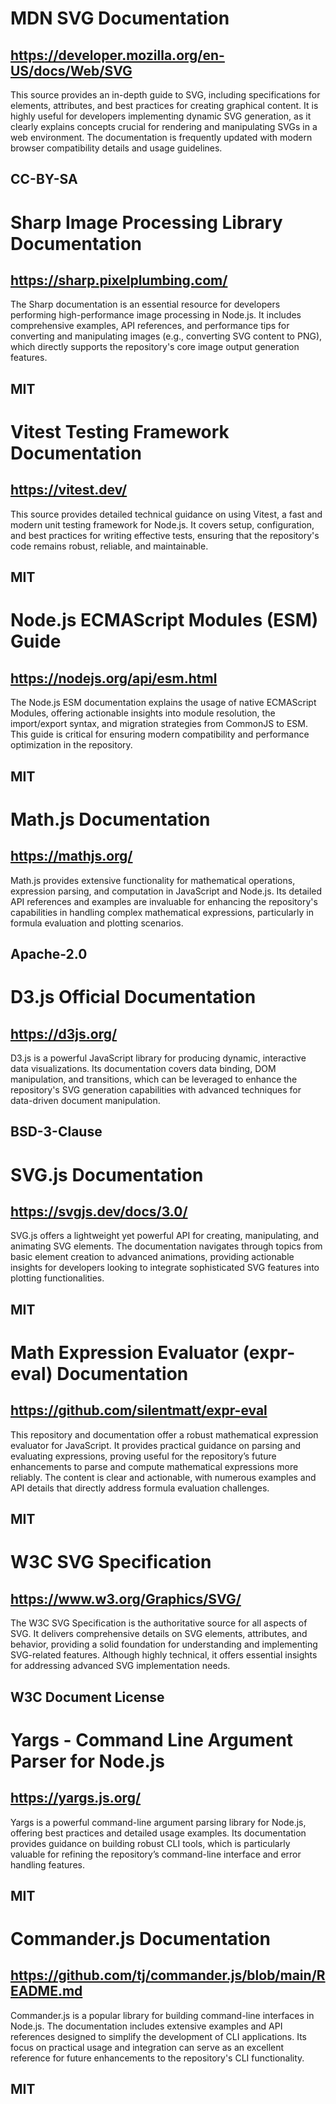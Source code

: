 # MDN SVG Documentation
## https://developer.mozilla.org/en-US/docs/Web/SVG
This source provides an in-depth guide to SVG, including specifications for elements, attributes, and best practices for creating graphical content. It is highly useful for developers implementing dynamic SVG generation, as it clearly explains concepts crucial for rendering and manipulating SVGs in a web environment. The documentation is frequently updated with modern browser compatibility details and usage guidelines.
## CC-BY-SA

# Sharp Image Processing Library Documentation
## https://sharp.pixelplumbing.com/
The Sharp documentation is an essential resource for developers performing high-performance image processing in Node.js. It includes comprehensive examples, API references, and performance tips for converting and manipulating images (e.g., converting SVG content to PNG), which directly supports the repository's core image output generation features.
## MIT

# Vitest Testing Framework Documentation
## https://vitest.dev/
This source provides detailed technical guidance on using Vitest, a fast and modern unit testing framework for Node.js. It covers setup, configuration, and best practices for writing effective tests, ensuring that the repository's code remains robust, reliable, and maintainable.
## MIT

# Node.js ECMAScript Modules (ESM) Guide
## https://nodejs.org/api/esm.html
The Node.js ESM documentation explains the usage of native ECMAScript Modules, offering actionable insights into module resolution, the import/export syntax, and migration strategies from CommonJS to ESM. This guide is critical for ensuring modern compatibility and performance optimization in the repository.
## MIT

# Math.js Documentation
## https://mathjs.org/
Math.js provides extensive functionality for mathematical operations, expression parsing, and computation in JavaScript and Node.js. Its detailed API references and examples are invaluable for enhancing the repository's capabilities in handling complex mathematical expressions, particularly in formula evaluation and plotting scenarios.
## Apache-2.0

# D3.js Official Documentation
## https://d3js.org/
D3.js is a powerful JavaScript library for producing dynamic, interactive data visualizations. Its documentation covers data binding, DOM manipulation, and transitions, which can be leveraged to enhance the repository's SVG generation capabilities with advanced techniques for data-driven document manipulation.
## BSD-3-Clause

# SVG.js Documentation
## https://svgjs.dev/docs/3.0/
SVG.js offers a lightweight yet powerful API for creating, manipulating, and animating SVG elements. The documentation navigates through topics from basic element creation to advanced animations, providing actionable insights for developers looking to integrate sophisticated SVG features into plotting functionalities.
## MIT

# Math Expression Evaluator (expr-eval) Documentation
## https://github.com/silentmatt/expr-eval
This repository and documentation offer a robust mathematical expression evaluator for JavaScript. It provides practical guidance on parsing and evaluating expressions, proving useful for the repository’s future enhancements to parse and compute mathematical expressions more reliably. The content is clear and actionable, with numerous examples and API details that directly address formula evaluation challenges.
## MIT

# W3C SVG Specification
## https://www.w3.org/Graphics/SVG/
The W3C SVG Specification is the authoritative source for all aspects of SVG. It delivers comprehensive details on SVG elements, attributes, and behavior, providing a solid foundation for understanding and implementing SVG-related features. Although highly technical, it offers essential insights for addressing advanced SVG implementation needs.
## W3C Document License

# Yargs - Command Line Argument Parser for Node.js
## https://yargs.js.org/
Yargs is a powerful command-line argument parsing library for Node.js, offering best practices and detailed usage examples. Its documentation provides guidance on building robust CLI tools, which is particularly valuable for refining the repository’s command-line interface and error handling features.
## MIT

# Commander.js Documentation
## https://github.com/tj/commander.js/blob/main/README.md
Commander.js is a popular library for building command-line interfaces in Node.js. The documentation includes extensive examples and API references designed to simplify the development of CLI applications. Its focus on practical usage and integration can serve as an excellent reference for future enhancements to the repository's CLI functionality.
## MIT